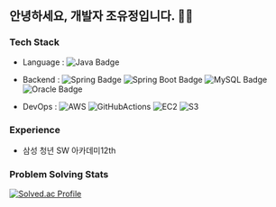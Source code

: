## 안녕하세요, 개발자 조유정입니다. 👋🏻 

### Tech Stack

- Language : 
![Java Badge](https://img.shields.io/badge/Java-007396?style=flat&logo=OpenJDK&logoColor=white")

- Backend : 
![Spring Badge](https://img.shields.io/badge/Spring-6DB33F?style=flat-square&logo=Spring&logoColor=white)
![Spring Boot Badge](https://img.shields.io/badge/SpringBoot-6DB33F?style=flat-square&logo=springboot&logoColor=white)
![MySQL Badge](https://img.shields.io/badge/MySQL-4479A1?style=flat-square&logo=MySQL&logoColor=white)
![Oracle Badge](https://img.shields.io/badge/Oracle-F80000?style=flat-square&logo=oracle&logoColor=white)

- DevOps :
![AWS](https://img.shields.io/badge/AWS-%2320232a.svg?style=flat-square)
![GitHubActions](https://camo.githubusercontent.com/e5d38b48cf4fe71ce9a5ecc82b89d912c8e11e489367f32a156873e81e7aebc2/68747470733a2f2f696d672e736869656c64732e696f2f62616467652f676974687562616374696f6e732d3242384346463f7374796c653d666c61742d737175617265266c6f676f3d676974687562616374696f6e73266c6f676f436f6c6f723d7768697465)
![EC2](https://img.shields.io/badge/Amazon%20EC2-FF9900?style=flat-square&logo=Amazon%20EC2&logoColor=white)
![S3](https://img.shields.io/badge/Amazon%20S3-569A31?style=flat-square&logo=Amazon%20S3&logoColor=white)


### Experience

- 삼성 청년 SW 아카데미12th

### Problem Solving Stats

[![Solved.ac Profile](http://mazassumnida.wtf/api/v2/generate_badge?boj=hiyoojeong)](https://solved.ac/hiyoojeong/)
